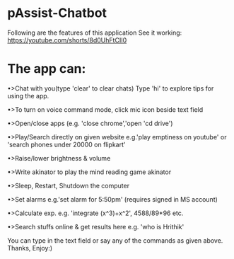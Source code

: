 # pAssist-Chatbot
Following are the features of this application
See it working: https://youtube.com/shorts/8d0UhFtCII0

# The app can: 
•>Chat with you(type 'clear' to clear chats)
  Type 'hi' to explore tips for using the app.

•>To turn on voice command mode, click mic icon beside text field

•>Open/close apps (e.g. 'close chrome','open 'cd drive')

•>Play/Search directly on given website e.g.'play emptiness on youtube'
			     or 'search phones under 20000 on flipkart'
 
•>Raise/lower brightness & volume

•>Write akinator to play the mind reading game akinator

•>Sleep, Restart, Shutdown the computer

•>Set alarms e.g.'set alarm for 5:50pm' (requires signed in MS account)

•>Calculate exp. e.g. 'integrate (x^3)+x^2', 4588/89*96 etc.

•>Search stuffs online & get results here e.g. 'who is Hrithik'

You can type in the text field or say any of the commands as given above.
Thanks, Enjoy:)
